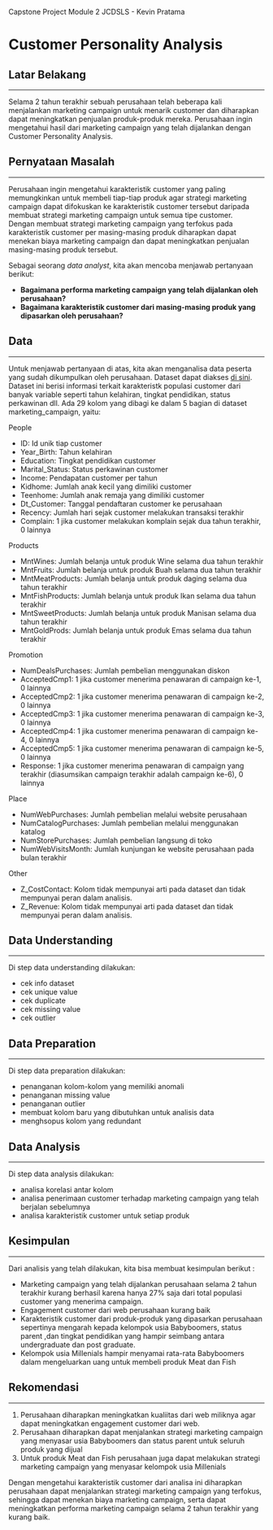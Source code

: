 Capstone Project Module 2 JCDSLS - Kevin Pratama

# Customer Personality Analysis

## Latar Belakang
---
Selama 2 tahun terakhir sebuah perusahaan telah beberapa kali menjalankan marketing campaign untuk menarik customer dan diharapkan dapat meningkatkan penjualan produk-produk mereka. Perusahaan ingin mengetahui hasil dari marketing campaign yang telah dijalankan dengan Customer Personality Analysis.


## **Pernyataan Masalah**
---
Perusahaan ingin mengetahui karakteristik customer yang paling memungkinkan untuk membeli tiap-tiap produk agar strategi marketing campaign dapat difokuskan ke karakteristik customer tersebut daripada membuat strategi marketing campaign untuk semua tipe customer. <br>
Dengan membuat strategi marketing campaign yang terfokus pada karakteristik customer per masing-masing produk diharapkan dapat menekan biaya marketing campaign dan dapat meningkatkan penjualan masing-masing produk tersebut.

Sebagai seorang *data analyst*, kita akan mencoba menjawab pertanyaan berikut:
- **Bagaimana performa marketing campaign yang telah dijalankan oleh perusahaan?**
- **Bagaimana karakteristik customer dari masing-masing produk yang dipasarkan oleh perusahaan?**

## **Data**
---
Untuk menjawab pertanyaan di atas, kita akan menganalisa data peserta yang sudah dikumpulkan oleh perusahaan. Dataset dapat diakses [di sini](https://www.kaggle.com/datasets/imakash3011/customer-personality-analysis). <br>
Dataset ini berisi informasi terkait karakteristk populasi customer dari banyak variable seperti tahun kelahiran, tingkat pendidikan, status perkawinan dll. Ada 29 kolom yang dibagi ke dalam 5 bagian di dataset marketing_campaign, yaitu:

People

- ID: Id unik tiap customer
- Year_Birth: Tahun kelahiran
- Education: Tingkat pendidikan customer
- Marital_Status: Status perkawinan customer
- Income: Pendapatan customer per tahun
- Kidhome: Jumlah anak kecil yang dimiliki customer
- Teenhome: Jumlah anak remaja yang dimiliki customer
- Dt_Customer: Tanggal pendaftaran customer ke perusahaan
- Recency: Jumlah hari sejak customer melakukan transaksi terakhir
- Complain: 1 jika customer melakukan komplain sejak dua tahun terakhir, 0 lainnya

Products

- MntWines: Jumlah belanja untuk produk Wine selama dua tahun terakhir
- MntFruits: Jumlah belanja untuk produk Buah selama dua tahun terakhir
- MntMeatProducts: Jumlah belanja untuk produk daging selama dua tahun terakhir
- MntFishProducts: Jumlah belanja untuk produk Ikan selama dua tahun terakhir
- MntSweetProducts: Jumlah belanja untuk produk Manisan selama dua tahun terakhir
- MntGoldProds: Jumlah belanja untuk produk Emas selama dua tahun terakhir

Promotion

- NumDealsPurchases: Jumlah pembelian menggunakan diskon
- AcceptedCmp1: 1 jika customer menerima penawaran di campaign ke-1, 0 lainnya
- AcceptedCmp2: 1 jika customer menerima penawaran di campaign ke-2, 0 lainnya
- AcceptedCmp3: 1 jika customer menerima penawaran di campaign ke-3, 0 lainnya
- AcceptedCmp4: 1 jika customer menerima penawaran di campaign ke-4, 0 lainnya
- AcceptedCmp5: 1 jika customer menerima penawaran di campaign ke-5, 0 lainnya
- Response: 1 jika customer menerima penawaran di campaign yang terakhir (diasumsikan campaign terakhir adalah campaign ke-6), 0 lainnya

Place

- NumWebPurchases: Jumlah pembelian melalui website perusahaan
- NumCatalogPurchases: Jumlah pembelian melalui menggunakan katalog
- NumStorePurchases: Jumlah pembelian langsung di toko
- NumWebVisitsMonth: Jumlah kunjungan ke website perusahaan pada bulan terakhir

Other

- Z_CostContact: Kolom tidak mempunyai arti pada dataset dan tidak mempunyai peran dalam analisis.
- Z_Revenue: Kolom tidak mempunyai arti pada dataset dan tidak mempunyai peran dalam analisis.

## **Data Understanding**
---
Di step data understanding dilakukan:
- cek info dataset
- cek unique value
- cek duplicate
- cek missing value
- cek outlier

## **Data Preparation**
---
Di step data preparation dilakukan:
- penanganan kolom-kolom yang memiliki anomali
- penanganan missing value
- penanganan outlier
- membuat kolom baru yang dibutuhkan untuk analisis data
- menghsopus kolom yang redundant

## **Data Analysis**
---
Di step data analysis dilakukan:
- analisa korelasi antar kolom
- analisa penerimaan customer terhadap marketing campaign yang telah berjalan sebelumnya
- analisa karakteristik customer untuk setiap produk

## **Kesimpulan**
---
Dari analisis yang telah dilakukan, kita bisa membuat kesimpulan berikut :
* Marketing campaign yang telah dijalankan perusahaan selama 2 tahun terakhir kurang berhasil karena hanya 27% saja dari total populasi customer yang menerima campaign.
* Engagement customer dari web perusahaan kurang baik
* Karakteristik customer dari produk-produk yang dipasarkan perusahaan sepertinya mengarah kepada kelompok usia Babyboomers, status parent ,dan tingkat pendidikan yang hampir seimbang antara undergraduate dan post graduate.
* Kelompok usia Millenials hampir menyamai rata-rata Babyboomers dalam mengeluarkan uang untuk membeli produk Meat dan Fish


## **Rekomendasi**
---
1. Perusahaan diharapkan meningkatkan kualiitas dari web miliknya agar dapat meningkatkan engagement customer dari web.
2. Perusahaan diharapkan dapat menjalankan strategi marketing campaign yang menyasar usia Babyboomers dan status parent untuk seluruh produk yang dijual
3. Untuk produk Meat dan Fish perusahaan juga dapat melakukan strategi marketing campaign yang menyasar kelompok usia Millenials

Dengan mengetahui karakteristik customer dari analisa ini diharapkan perusahaan dapat menjalankan strategi marketing campaign yang terfokus, sehingga dapat menekan biaya marketing campaign, serta dapat meningkatkan performa marketing campaign selama 2 tahun terakhir yang kurang baik.
